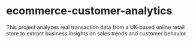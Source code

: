 # ecommerce-customer-analytics
This project analyzes real transaction data from a UK-based online retail store to extract business insights on sales trends and customer behavior.
